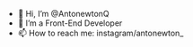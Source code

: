 - 👋 Hi, I’m @AntonewtonQ
- 💞️ I’m a Front-End Developer
- 📫 How to reach me: instagram/antonewton_

<!---
AntonewtonQ/AntonewtonQ is a ✨ special ✨ repository because its `README.md` (this file) appears on your GitHub profile.
You can click the Preview link to take a look at your changes.
--->
